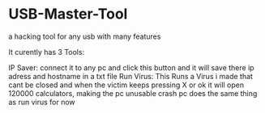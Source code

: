 # USB-Master-Tool
a hacking tool for any usb with many features

It curently has 3 Tools:

IP Saver: connect it to any pc and click this button and it will save there ip adress and hostname in a txt file
Run Virus: This Runs a Virus i made that cant be closed and when the victim keeps pressing X or ok it will open 120000 calculators, making the pc unusable
crash pc does the same thing as run virus for now
